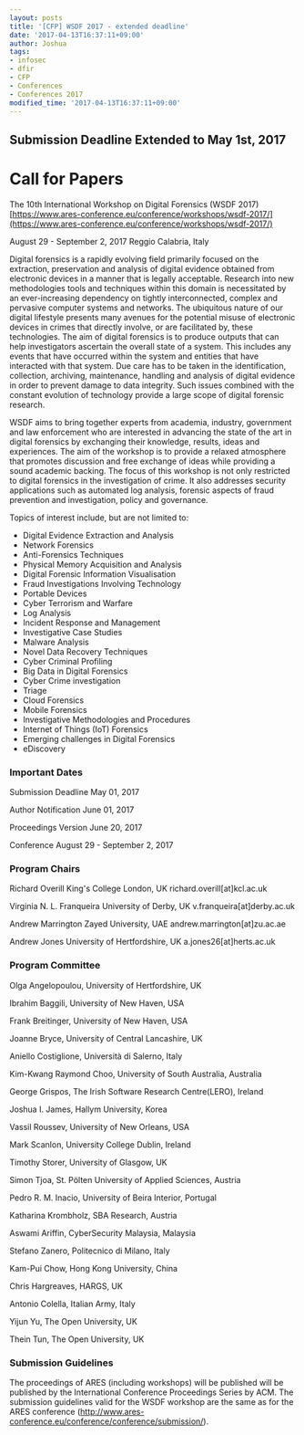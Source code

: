 ```yaml
---
layout: posts
title: '[CFP] WSDF 2017 - extended deadline'
date: '2017-04-13T16:37:11+09:00'
author: Joshua
tags:
- infosec
- dfir
- CFP
- Conferences
- Conferences 2017
modified_time: '2017-04-13T16:37:11+09:00'
---
```

## Submission Deadline Extended to May 1st, 2017 ##

# Call for Papers #
  The 10th International Workshop on Digital Forensics (WSDF 2017)
  [https://www.ares-conference.eu/conference/workshops/wsdf-2017/](https://www.ares-conference.eu/conference/workshops/wsdf-2017/)

  August 29 - September 2, 2017
  Reggio Calabria, Italy


Digital forensics is a rapidly evolving field primarily focused on the extraction, preservation and analysis of digital evidence obtained from electronic devices in a manner that is legally acceptable. Research into new methodologies tools and techniques within this domain is necessitated by an ever-increasing dependency on tightly interconnected, complex and pervasive computer systems and networks. The ubiquitous nature of our digital lifestyle presents many avenues for the potential misuse of electronic devices in crimes that directly involve, or are facilitated by, these technologies. The aim of digital forensics is to produce outputs that can help investigators ascertain the overall state of a system. This includes any events that have occurred within the system and entities that have interacted with that system. Due care has to be taken in the identification, collection, archiving, maintenance, handling and analysis of digital evidence in order to prevent damage to data integrity. Such issues combined with the constant evolution of technology provide a large scope of digital forensic research.

WSDF aims to bring together experts from academia, industry, government and law enforcement who are interested in advancing the state of the art in digital forensics by exchanging their knowledge, results, ideas and experiences. The aim of the workshop is to provide a relaxed atmosphere that promotes discussion and free exchange of ideas while providing a sound academic backing. The focus of this workshop is not only restricted to digital forensics in the investigation of crime. It also addresses security applications such as automated log analysis, forensic aspects of fraud prevention and investigation, policy and governance.

Topics of interest include, but are not limited to:

* Digital Evidence Extraction and Analysis
* Network Forensics
* Anti-Forensics Techniques
* Physical Memory Acquisition and Analysis
* Digital Forensic Information Visualisation
* Fraud Investigations Involving Technology
* Portable Devices
* Cyber Terrorism and Warfare
* Log Analysis
* Incident Response and Management
* Investigative Case Studies
* Malware Analysis
* Novel Data Recovery Techniques
* Cyber Criminal Profiling
* Big Data in Digital Forensics
* Cyber Crime investigation
* Triage
* Cloud Forensics
* Mobile Forensics
* Investigative Methodologies and Procedures
* Internet of Things (IoT) Forensics
* Emerging challenges in Digital Forensics
* eDiscovery


### Important Dates ###
  Submission Deadline	 May 01, 2017

  Author Notification 	 June 01, 2017

  Proceedings Version	 June 20, 2017

  Conference 		 August 29 - September 2, 2017

### Program Chairs ###
  Richard Overill
  King's College London, UK
  richard.overill[at]kcl.ac.uk

  Virginia N. L. Franqueira
  University of Derby, UK
  v.franqueira[at]derby.ac.uk

  Andrew Marrington
  Zayed University, UAE
  andrew.marrington[at]zu.ac.ae

  Andrew Jones
  University of Hertfordshire, UK
  a.jones26[at]herts.ac.uk


### Program Committee ###
  Olga Angelopoulou, University of Hertfordshire, UK

  Ibrahim Baggili, University of New Haven, USA

  Frank Breitinger, University of New Haven, USA

  Joanne Bryce, University of Central Lancashire, UK

  Aniello Costiglione, Università di Salerno, Italy

  Kim-Kwang Raymond Choo, University of South Australia, Australia

  George Grispos, The Irish Software Research Centre(LERO), Ireland

  Joshua I. James, Hallym University, Korea

  Vassil Roussev, University of New Orleans, USA

  Mark Scanlon, University College Dublin, Ireland

  Timothy Storer, University of Glasgow, UK

  Simon Tjoa, St. Pölten University of Applied Sciences, Austria

  Pedro R. M. Inacio, University of Beira Interior, Portugal

  Katharina Krombholz, SBA Research, Austria

  Aswami Ariffin, CyberSecurity Malaysia, Malaysia

  Stefano Zanero, Politecnico di Milano, Italy

  Kam-Pui Chow, Hong Kong University, China

  Chris Hargreaves, HARGS, UK

  Antonio Colella, Italian Army, Italy

  Yijun Yu, The Open University, UK

  Thein Tun, The Open University, UK

### Submission Guidelines ###
The proceedings of ARES (including workshops) will be published will be published by the International Conference Proceedings Series by ACM. The submission guidelines valid for the WSDF workshop are the same as for the ARES conference (http://www.ares-conference.eu/conference/conference/submission/).
